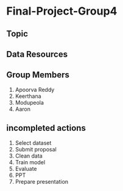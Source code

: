 # Final-Project-Group4
## Topic

## Data Resources

## Group Members
  1. Apoorva Reddy 
  2. Keerthana
  3. Modupeola 
  4. Aaron

## incompleted actions
  1. Select dataset
  2. Submit proposal
  3. Clean data
  4. Train model
  5. Evaluate
  6. PPT
  7. Prepare presentation

